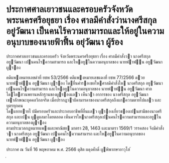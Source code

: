 
# ประกาศศาลเยาวชนและครอบครัวจังหวัดพระนครศรีอยุธยา เรื่อง ศาลมีคำสั่งว่านางศรีสกุล อยู่วัฒนา เป็นคนไร้ความสามารถและให้อยู่ในความอนุบาบของนายฟ้าฟื้น อยุ่วัฒนา ผู้ร้อง
      
      

      
      

ประกาศศาลเยาวชนและครอบครัว 
จังหวัดพระนครศรีอยุธยา 
เรื่อง   ศาลมีคําสั่งวา  นางศรีสกุล  อยูวัฒนา  เปนคนไรความสามารถ 
และใหอยูในความอนุบาลของ  นายฟาฟน  อยูวัฒนา  ผูรอง 
 
 
คดีแพงหมายเลขดําที่  ยชพ 53/2566 
คดีแพงหมายเลขแดงที่  ยชพ 77/2566 
ดวย  นายฟาฟน  อยูวัฒนา  ผูรอง  ไดยื่นคํารองขอใหศาลมีคําสั่งให  นางศรีสกุล  อยูวัฒนา   
เปนคนไรความสามารถ  และใหอยูในความอนุบาลของ  นายฟาฟน  อยูวัฒนา 
ศาลไดไตสวนพยานหลักฐานของผูรองแลว  เห็นวา  อาการของ  นางศรีสกุล  อยูวัฒนา   
เขาลักษณะบุคคลวิกลจริต  เมื่อปรากฏวาบิดามารดาของนางศรีสกุลถึงแกความตายไปแลว  และบุตรทุกคน   
ไดแยกยายไ   ปมีครอบครัวและประกอบอาชีพที่อื่นแลว  ผูรองเกี่ยวของเปนสามีของนางศรีสกุล 
และเปน  ผูดูแลมาโดยตลอด  เห็นควรใหนางศรีสกุลเปนคนไรความสามารถและอยูในความอนุบาลของผูรอง  
ตามประมวลกฎหมายแพงและพาณิชย  มาตรา  28,  1463  และมาตรา  1569/1  วรรคสอง 
จึงมีคําสั่งวา  นางศรีสกุล  อยูวัฒนา  เปนคนไรความสามารถ  และใหอยูในความอนุบาลของ   
นายฟาฟน  อยูวัฒนา  ผูรอง 
 
ประกาศ  ณ  วันที่  16  พฤษภาคม  พ.ศ.  2566 
ดุสิต  ผดุงศักดิ์ 
ผูพิพากษาอาวุโส 
้
 
่
 